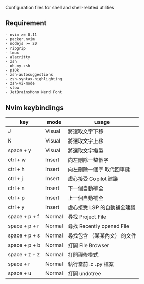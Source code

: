 Configuration files for shell and shell-related utilities

## Requirement
```
- nvim >= 0.11
- packer.nvim
- nodejs >= 20
- ripgrip
- tmux
- alacritty
- zsh
- oh-my-zsh
- p10k
- zsh-autosuggestions
- zsh-syntax-highlighting
- zsh-vi-mode
- stow 
- JetBrainsMono Nerd Font
```



## Nvim keybindings

| key           | mode   | usage            |
| ------------- | ------ | ---------------- |
| J             | Visual | 將選取文字下移          |
| K             | Visual | 將選取文字上移          |
| space + y     | Visual | 將選取文字複製          |
| ctrl + w      | Insert | 向左刪除一整個字 |
| ctrl + h      | Insert | 向左刪除一個字 取代回車鍵 |
| ctrl + j      | Insert | 虛心接受 Copilot 建議  |
| ctrl + n      | Insert | 下一個自動補全          |
| ctrl + p      | Insert | 上一個自動補全          |
| ctrl + y      | Insert | 虛心接受 LSP 的自動補全建議 |
| space + p + f | Normal | 尋找 Project File  |
| space + p + r | Normal | 尋找 Recently opened File |
| space + p + s | Normal | 尋找包含 （某某內文） 的文件  |
| space + p + b | Normal | 打開 File Browser  |
| space + z + z | Normal | 打開禪修模式           |
| space + r     | Normal | 執行當前 .c .py 檔案   |
| space + u     | Normal | 打開 undotree      |


